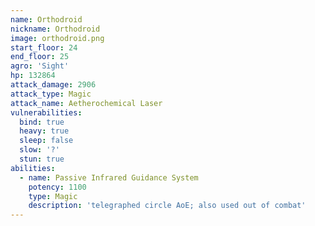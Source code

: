 ```yaml
---
name: Orthodroid
nickname: Orthodroid
image: orthodroid.png
start_floor: 24
end_floor: 25
agro: 'Sight'
hp: 132864
attack_damage: 2906
attack_type: Magic
attack_name: Aetherochemical Laser
vulnerabilities:
  bind: true
  heavy: true
  sleep: false
  slow: '?'
  stun: true
abilities:
  - name: Passive Infrared Guidance System
    potency: 1100
    type: Magic
    description: 'telegraphed circle AoE; also used out of combat'
---
```

